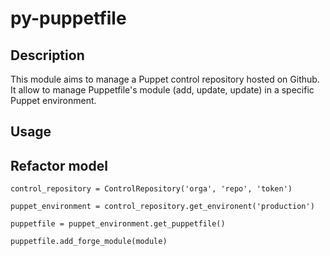 # py-puppetfile

## Description

This module aims to manage a Puppet control repository hosted on Github.
It allow to manage Puppetfile's module (add, update, update) in a specific Puppet environment.

## Usage


## Refactor model 

```
control_repository = ControlRepository('orga', 'repo', 'token')

puppet_environment = control_repository.get_environent('production')
```

```
puppetfile = puppet_environment.get_puppetfile()

puppetfile.add_forge_module(module)
```

